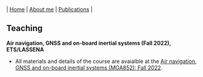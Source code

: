 | [Home](index.md) | [About me](aboutme.md) | [Publications](publications.md) | 


## Teaching 
**Air navigation, GNSS and on-board inertial systems (Fall 2022), ETS/LASSENA**

- All materials and details of the course are avaialble at the [Air navigation, GNSS and on-board inertial systems (MGA852): Fall 2022](courses/MGA852/main.md).
